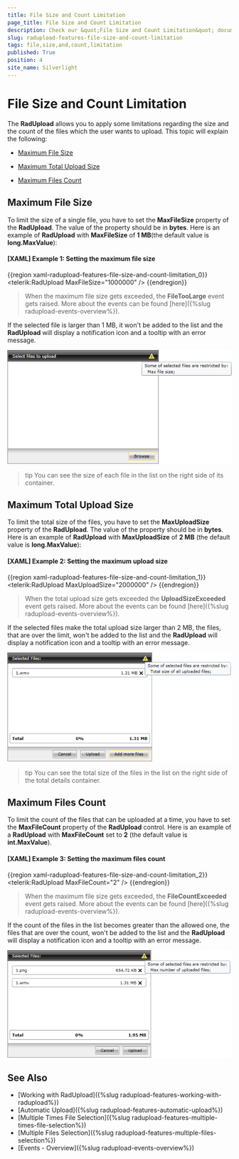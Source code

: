 ```yaml
---
title: File Size and Count Limitation
page_title: File Size and Count Limitation
description: Check our &quot;File Size and Count Limitation&quot; documentation article for the RadUpload {{ site.framework_name }} control.
slug: radupload-features-file-size-and-count-limitation
tags: file,size,and,count,limitation
published: True
position: 4
site_name: Silverlight
---
```


# File Size and Count Limitation

The __RadUpload__ allows you to apply some limitations regarding the size and the count of the files which the user wants to upload. This topic will explain the following:

* [Maximum File Size](#Maximum_File_Size)

* [Maximum Total Upload Size](#Maximum_Total_Upload_Size)

* [Maximum Files Count](#Maximum_Files_Count)

## Maximum File Size

To limit the size of a single file, you have to set the __MaxFileSize__ property of the __RadUpload__. The value of the property should be in __bytes__. Here is an example of __RadUpload__ with __MaxFileSize__ of __1 MB__(the default value is __long.MaxValue__):

#### __[XAML] Example 1: Setting the maximum file size__  
{{region xaml-radupload-features-file-size-and-count-limitation_0}}
	<telerik:RadUpload MaxFileSize="1000000" />
{{endregion}}

>When the maximum file size gets exceeded, the __FileTooLarge__ event gets raised. More about the events can be found [here]({%slug radupload-events-overview%}).

If the selected file is larger than 1 MB, it won't be added to the list and the __RadUpload__ will display a notification icon and a tooltip with an error message.

![](images/RadUpload_Features_File_Size_And_Count_01.png)

>tip You can see the size of each file in the list on the right side of its container.

## Maximum Total Upload Size

To limit the total size of the files, you have to set the __MaxUploadSize__ property of the __RadUpload__. The value of the property should be in __bytes__. Here is an example of __RadUpload__ with __MaxUploadSize__ of __2 MB__ (the default value is __long.MaxValue__):

#### __[XAML] Example 2: Setting the maximum upload size__  
{{region xaml-radupload-features-file-size-and-count-limitation_1}}
	<telerik:RadUpload MaxUploadSize="2000000" />
{{endregion}}

>When the total upload size gets exceeded the __UploadSizeExceeded__ event gets raised. More about the events can be found [here]({%slug radupload-events-overview%}).

If the selected files make the total upload size larger than 2 MB, the files, that are over the limit, won't be added to the list and the __RadUpload__ will display a notification icon and a tooltip with an error message.

![](images/RadUpload_Features_File_Size_And_Count_02.png)

>tip You can see the total size of the files in the list on the right side of the total details container.

## Maximum Files Count

To limit the count of the files that can be uploaded at a time, you have to set the __MaxFileCount__ property of the __RadUpload__ control. Here is an example of a __RadUpload__ with __MaxFileCount__ set to __2__ (the default value is __int.MaxValue__).

#### __[XAML] Example 3: Setting the maximum files count__  
{{region xaml-radupload-features-file-size-and-count-limitation_2}}
	<telerik:RadUpload MaxFileCount="2" />
{{endregion}}

>When the maximum file size gets exceeded, the __FileCountExceeded__ event gets raised. More about the events can be found [here]({%slug radupload-events-overview%}).

If the count of the files in the list becomes greater than the allowed one, the files that are over the count, won't be added to the list and the __RadUpload__ will display a notification icon and a tooltip with an error message.

![](images/RadUpload_Features_File_Size_And_Count_03.png)

## See Also  
 * [Working with RadUpload]({%slug radupload-features-working-with-radupload%})
 * [Automatic Upload]({%slug radupload-features-automatic-upload%})
 * [Multiple Times File Selection]({%slug radupload-features-multiple-times-file-selection%})
 * [Multiple Files Selection]({%slug radupload-features-multiple-files-selection%})
 * [Events - Overview]({%slug radupload-events-overview%})
